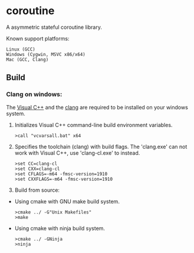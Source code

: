 # coroutine

A asymmetric stateful coroutine library.

Known support platforms:
```
Linux (GCC)
Windows (Cygwin, MSVC x86/x64)
Mac (GCC, Clang)
```



## Build

### Clang on windows:

The [Visual C++](https://www.visualstudio.com) and the [clang](http://clang.llvm.org/) are required to be installed on your windows system.


1.  Initializes Visual C++ command-line build environment variables.

        >call "vcvarsall.bat" x64

2.  Specifies the toolchain (clang) with build flags. The 'clang.exe' can not work with Visual C++, use 'clang-cl.exe' to instead.

        >set CC=clang-cl
        >set CXX=clang-cl
        >set CFLAGS=-m64 -fmsc-version=1910
        >set CXXFLAGS=-m64 -fmsc-version=1910

3.  Build from source:

*   Using cmake with GNU make build system.

        >cmake ../ -G"Unix Makefiles"
        >make

*   Using cmake with ninja build system.

        >cmake ../ -GNinja
        >ninja




